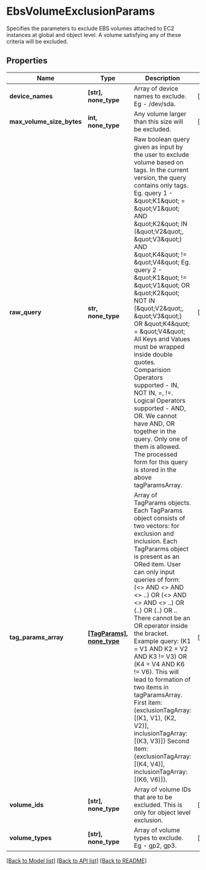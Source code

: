 # EbsVolumeExclusionParams

Specifies the parameters to exclude EBS volumes attached to EC2 instances at global and object level. A volume satisfying any of these criteria will be excluded.

## Properties
Name | Type | Description | Notes
------------ | ------------- | ------------- | -------------
**device_names** | **[str], none_type** | Array of device names to exclude. Eg - /dev/sda. | [optional] 
**max_volume_size_bytes** | **int, none_type** | Any volume larger than this size will be excluded. | [optional] 
**raw_query** | **str, none_type** | Raw boolean query given as input by the user to exclude volume based on tags. In the current version, the query contains only tags. Eg. query 1 - \&quot;K1\&quot; &#x3D; \&quot;V1\&quot; AND \&quot;K2\&quot; IN (\&quot;V2\&quot;, \&quot;V3\&quot;) AND \&quot;K4\&quot; !&#x3D; \&quot;V4\&quot; Eg. query 2 - \&quot;K1\&quot; !&#x3D; \&quot;V1\&quot; OR \&quot;K2\&quot; NOT IN (\&quot;V2\&quot;, \&quot;V3\&quot;) OR \&quot;K4\&quot; &#x3D; \&quot;V4\&quot; All Keys and Values must be wrapped inside double quotes. Comparision Operators supported - IN, NOT IN, &#x3D;, !&#x3D;. Logical Operators supported - AND, OR. We cannot have AND, OR together in the query. Only one of them is allowed. The processed form for this query is stored in the above tagParamsArray. | [optional] 
**tag_params_array** | [**[TagParams], none_type**](TagParams.md) | Array of TagParams objects. Each TagParams object consists of two vectors: for exclusion and inclusion. Each TagPararms object is present as an ORed item. User can only input queries of form: (&lt;&gt; AND &lt;&gt; AND &lt;&gt; ..) OR (&lt;&gt; AND &lt;&gt; AND &lt;&gt; ..) OR (..) OR (..) OR .. There cannot be an OR operator inside the bracket. Example query: (K1 &#x3D; V1 AND K2 &#x3D; V2 AND K3 !&#x3D; V3) OR (K4 &#x3D; V4 AND K6 !&#x3D; V6). This will lead to formation of two items in tagParamsArray. First item: {exclusionTagArray: [(K1, V1),  (K2, V2)], inclusionTagArray: [(K3, V3)]} Second item: {exclusionTagArray: [(K4, V4)], inclusionTagArray: [(K6, V6)]}. | [optional] 
**volume_ids** | **[str], none_type** | Array of volume IDs that are to be excluded. This is only for object level exclusion. | [optional] 
**volume_types** | **[str], none_type** | Array of volume types to exclude. Eg - gp2, gp3. | [optional] 

[[Back to Model list]](../README.md#documentation-for-models) [[Back to API list]](../README.md#documentation-for-api-endpoints) [[Back to README]](../README.md)


